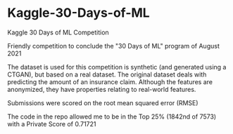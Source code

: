 # Kaggle-30-Days-of-ML
Kaggle 30 Days of ML Competition

Friendly competition to conclude the "30 Days of ML" program of August 2021

The dataset is used for this competition is synthetic (and generated using a CTGAN), but based on a real dataset. 
The original dataset deals with predicting the amount of an insurance claim. Although the features are anonymized, they have properties relating to real-world features.

Submissions were scored on the root mean squared error (RMSE)

The code in the repo allowed me to be in the Top 25% (1842nd of 7573) with a Private Score of 0.71721
